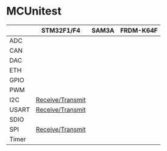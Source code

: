 # MCUnitest

|       | STM32F1/F4                                 | SAM3A | FRDM-K64F |
| ----- | ------------------------------------------ | ----- | --------- |
| ADC   |                                            |       |           |
| CAN   |                                            |       |           |
| DAC   |                                            |       |           |
| ETH   |                                            |       |           |
| GPIO  |                                            |       |           |
| PWM   |                                            |       |           |
| I2C   | [Receive/Transmit](STM32F103RB/I2C/Cube)   |       |           |
| USART | [Receive/Transmit](STM32F103RB/USART/Cube) |       |           |
| SDIO  |                                            |       |           |
| SPI   | [Receive/Transmit](STM32F103RB/SPI/Cube)   |       |           |
| Timer |                                            |       |           |

